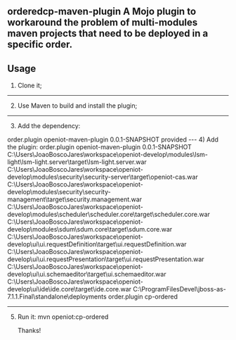 **orderedcp-maven-plugin**
A Mojo plugin to workaround the problem of multi-modules maven projects that need to be deployed in a specific order.
----------

**Usage**
----------
1) Clone it;

---
2) Use Maven to build and install the plugin;

---
3) Add	the dependency:
<dependency>
		<groupId>order.plugin</groupId>
		<artifactId>openiot-maven-plugin</artifactId>
		<version>0.0.1-SNAPSHOT</version>
		<scope>provided</scope>
</dependency>
---
4) Add the plugin:
<plugin>
				<groupId>order.plugin</groupId>
				<artifactId>openiot-maven-plugin</artifactId>
				<version>0.0.1-SNAPSHOT</version>
				<configuration>
					<orderedSourceFiles>
						<param>C:\Users\JoaoBoscoJares\workspace\openiot-develop\modules\lsm-light\lsm-light.server\target\lsm-light.server.war</param>
						<param>C:\Users\JoaoBoscoJares\workspace\openiot-develop\modules\security\security-server\target\openiot-cas.war</param>
						<param>C:\Users\JoaoBoscoJares\workspace\openiot-develop\modules\security\security-management\target\security.management.war</param>
						<param>C:\Users\JoaoBoscoJares\workspace\openiot-develop\modules\scheduler\scheduler.core\target\scheduler.core.war</param>
						<param>C:\Users\JoaoBoscoJares\workspace\openiot-develop\modules\sdum\sdum.core\target\sdum.core.war</param>
						<param>C:\Users\JoaoBoscoJares\workspace\openiot-develop\ui\ui.requestDefinition\target\ui.requestDefinition.war</param>
						<param>C:\Users\JoaoBoscoJares\workspace\openiot-develop\ui\ui.requestPresentation\target\ui.requestPresentation.war</param>
						<param>C:\Users\JoaoBoscoJares\workspace\openiot-develop\ui\ui.schemaeditor\target\ui.schemaeditor.war</param>
						<param>C:\Users\JoaoBoscoJares\workspace\openiot-develop\ui\ide\ide.core\target\ide.core.war</param>
					</orderedSourceFiles>
					<targetDir>C:\ProgramFilesDevel\jboss-as-7.1.1.Final\standalone\deployments</targetDir>
				</configuration>
				<executions>
					<execution>
						<id>order.plugin</id>
						<goals>
							<goal>cp-ordered</goal>
						</goals>
					</execution>
				</executions>
			</plugin>

---		
5) Run it: mvn openiot:cp-ordered
	
	
	Thanks!

